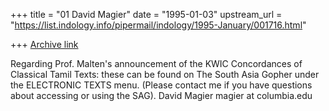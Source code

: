 +++
title = "01 David Magier"
date = "1995-01-03"
upstream_url = "https://list.indology.info/pipermail/indology/1995-January/001716.html"

+++
[Archive link](https://list.indology.info/pipermail/indology/1995-January/001716.html)

Regarding Prof. Malten's announcement of the KWIC Concordances of
Classical Tamil Texts: these can be found on The South Asia Gopher
under the ELECTRONIC TEXTS menu. (Please contact me if you have
questions about accessing or using the SAG).   David Magier
                                               magier at columbia.edu





